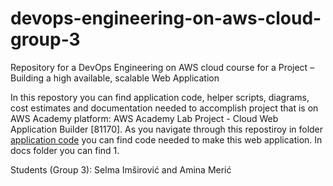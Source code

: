 # devops-engineering-on-aws-cloud-group-3
Repository for a DevOps Engineering on AWS cloud course for a Project –  Building a high available, scalable Web Application 

In this repostory you can find application code, helper scripts, diagrams, cost estimates and documentation needed to accomplish project that is on AWS Academy platform: AWS Academy Lab Project - Cloud Web Application Builder [81170]. 
As you navigate through this repostiroy in folder [application code](https://github.com/aminameric/devops-engineering-on-aws-cloud-group-3/tree/main/application-code/codebase_partner) you can find code needed to make this web application.
In docs folder you can find 
1. 

Students (Group 3): Selma Imširović and Amina Merić
